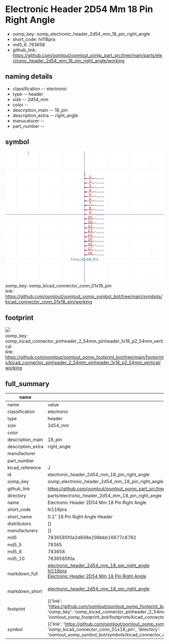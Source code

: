 # Electronic Header 2D54 Mm 18 Pin Right Angle

  
* oomp_key: oomp_electronic_header_2d54_mm_18_pin_right_angle 
* short_code: hi118pra
* md5_6: 783658  
* github_link: https://github.com/oomlout/oomlout_oomp_part_src/tree/main/parts/electronic_header_2d54_mm_18_pin_right_angle/working  
## naming details
* classification -- electronic
* type -- header
* size -- 2d54_mm
* color -- 
* description_main -- 18_pin
* description_extra -- right_angle
* manucaturer -- 
* part_number -- 



## symbol

![](symbol/0/working/working_600.png)  
oomp_key: oomp_kicad_connector_conn_01x18_pin  
link: https://github.com/oomlout/oomlout_oomp_symbol_bot/tree/main/symbols/kicad_connector_conn_01x18_pin/working  

## footprint

![](footprint/0/working/working_600.png)  
oomp_key: oomp_kicad_connector_pinheader_2_54mm_pinheader_1x18_p2_54mm_vertical  
link: https://github.com/oomlout/oomlout_oomp_footprint_bot/tree/main/footprints/kicad_connector_pinheader_2_54mm_pinheader_1x18_p2_54mm_vertical/working  

## full_summary
| name | value | 
| --- | --- | 
| name | value | 
| classification | electronic | 
| type | header | 
| size | 2d54_mm | 
| color |  | 
| description_main | 18_pin | 
| description_extra | right_angle | 
| manufacturer |  | 
| part_number |  | 
| kicad_reference | J | 
| id | electronic_header_2d54_mm_18_pin_right_angle | 
| oomp_key | oomp_electronic_header_2d54_mm_18_pin_right_angle | 
| github_link | https://github.com/oomlout/oomlout_oomp_part_src/tree/main/parts/electronic_header_2d54_mm_18_pin_right_angle/working | 
| directory | parts/electronic_header_2d54_mm_18_pin_right_angle | 
| name | Electronic Header 2D54 Mm 18 Pin Right Angle | 
| short_code | hi118pra | 
| short_name | 0.1" 18 Pin Right Angle Header | 
| distributors | [] | 
| manufacturers | [] | 
| md5 | 7836585f0a2d898e298bbb16677c8762 | 
| md5_5 | 78365 | 
| md5_6 | 783658 | 
| md5_10 | 7836585f0a | 
| markdown_full | [electronic_header_2d54_mm_18_pin_right_angle](https://github.com/oomlout/oomlout_oomp_part_src/tree/main/parts/electronic_header_2d54_mm_18_pin_right_angle/working)<br>[hi118pra](https://github.com/oomlout/oomlout_oomp_part_src/tree/main/parts/electronic_header_2d54_mm_18_pin_right_angle/working)<br>[Electronic Header 2D54 Mm 18 Pin Right Angle](https://github.com/oomlout/oomlout_oomp_part_src/tree/main/parts/electronic_header_2d54_mm_18_pin_right_angle/working)<br><br> | 
| markdown_short | [electronic_header_2d54_mm_18_pin_right_angle](https://github.com/oomlout/oomlout_oomp_part_src/tree/main/parts/electronic_header_2d54_mm_18_pin_right_angle/working)<br><br> | 
| footprint | [{'link': 'https://github.com/oomlout/oomlout_oomp_footprint_bot/tree/main/foootprntss/kicad_connector_pinheader_2_54mm_pinheader_1x18_p2_54mm_vertical', 'oomp_key': 'oomp_kicad_connector_pinheader_2_54mm_pinheader_1x18_p2_54mm_vertical', 'directory': 'oomlout_oomp_footprint_bot/footprints/kicad_connector_pinheader_2_54mm_pinheader_1x18_p2_54mm_vertical//working/working.kicad_mod'}] | 
| symbol | [{'link': 'https://github.com/oomlout/oomlout_oomp_symbol_bot/tree/main/symbols/kicad_connector_conn_01x18_pin', 'oomp_key': 'oomp_kicad_connector_conn_01x18_pin', 'directory': 'oomlout_oomp_symbol_bot/symbols/kicad_connector_conn_01x18_pin//working/working.kicad_sym'}] | 
